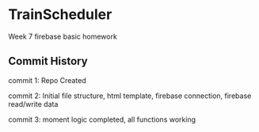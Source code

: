 # TrainScheduler
Week 7 firebase basic homework



## Commit History

commit 1:
Repo Created

commit 2:
Initial file structure, html template, firebase connection, firebase read/write data

commit 3:
moment logic completed, all functions working




